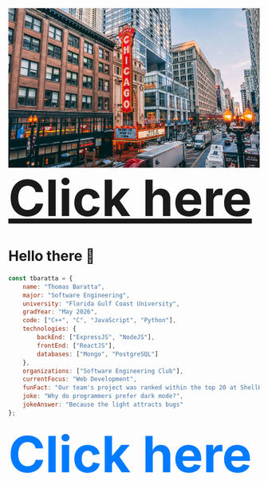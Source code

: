 <div style="display: flex; justify-content: space-around;">
  <img src="https://raw.githubusercontent.com/tbaratta/tbaratta/main/images/chicago.jpg" alt="hello_world" width="650" height="320">
</div>

<a href="https://tbaratta.github.io/personal-website/" style="font-size: 100px; font-weight: bold;">
  Click here
</a>





# Hello there 👋
```javascript
const tbaratta = {
    name: "Thomas Baratta",
    major: "Software Engineering",
    university: "Florida Gulf Coast University",
    gradYear: "May 2026",
    code: ["C++", "C", "JavaScript", "Python"],
    technologies: {
        backEnd: ["ExpressJS", "NodeJS"],
        frontEnd: ["ReactJS"],
        databases: ["Mongo", "PostgreSQL"]
    },
    organizations: ["Software Engineering Club"],
    currentFocus: "Web Development",
    funFact: "Our team's project was ranked within the top 20 at ShellHacks 2024",
    joke: "Why do programmers prefer dark mode?",
    jokeAnswer: "Because the light attracts bugs"
};
```


<style>
  .large-link {
    font-size: 100px; /* Adjust size as needed */
    font-weight: bold; /* Make it stand out */
    text-decoration: none; /* Optional: remove underline */
    color: #007BFF; /* Optional: customize color */
  }

  .large-link:hover {
    text-decoration: underline; /* Optional: add underline on hover */
  }
</style>

<a href="https://tbaratta.github.io/personal-website/" class="large-link">
  Click here
</a>

